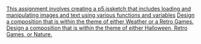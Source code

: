 

[ This assignment involves creating a p5.jssketch that includes loading and manipulating images and text using various functions and variables](https://github.com/CalebHeins/MAGD-150-/blob/gh-pages/Magical_pony_2024_10_29_02_43_25.zip)
[Design a composition that is within the theme of either Weather or a Retro Games.](https://github.com/CalebHeins/MAGD-150-/blob/gh-pages/Ass%207.zip)
[Design a composition that is within the theme of either Halloween, Retro Games, or Nature.](https://github.com/CalebHeins/MAGD-150-/blob/gh-pages/ass%206.zip)
